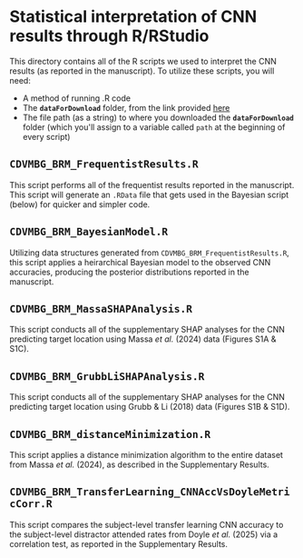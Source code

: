# Statistical interpretation of CNN results through R/RStudio
This directory contains all of the R scripts we used to interpret the CNN results (as reported in the manuscript). To utilize these scripts, you will need: 
* A method of running .R code
* The **``dataForDownload``** folder, from the link provided [here](https://www.dropbox.com/scl/fo/gk3dmvuezb0x2jpfuaz25/ADTFmr_LaAReYmQpPYjJO-s?rlkey=m7qz4nl04vohbbmgu6jt9ihlv&st=7wfcqtui&dl=0)
* The file path (as a string) to where you downloaded the **``dataForDownload``** folder (which you'll assign to a variable called ``path`` at the beginning of every script)

## ``CDVMBG_BRM_FrequentistResults.R``
This script performs all of the frequentist results reported in the manuscript. This script will generate an ``.RData`` file that gets used in the Bayesian script (below) for quicker and simpler code.

## ``CDVMBG_BRM_BayesianModel.R``
Utilizing data structures generated from ``CDVMBG_BRM_FrequentistResults.R``, this script applies a heirarchical Bayesian model to the observed CNN accuracies, producing the posterior distributions reported in the manuscript.

## ``CDVMBG_BRM_MassaSHAPAnalysis.R``
This script conducts all of the supplementary SHAP analyses for the CNN predicting target location using Massa *et al.* (2024) data (Figures S1A &amp; S1C).

## ``CDVMBG_BRM_GrubbLiSHAPAnalysis.R``
This script conducts all of the supplementary SHAP analyses for the CNN predicting target location using Grubb & Li (2018) data (Figures S1B &amp; S1D).

## ``CDVMBG_BRM_distanceMinimization.R``
This script applies a distance minimization algorithm to the entire dataset from Massa *et al.* (2024), as described in the Supplementary Results.

## ``CDVMBG_BRM_TransferLearning_CNNAccVsDoyleMetricCorr.R``
This script compares the subject-level transfer learning CNN accuracy to the subject-level distractor attended rates from Doyle *et al.* (2025) via a correlation test, as reported in the Supplementary Results.
